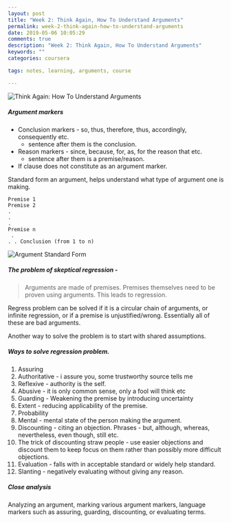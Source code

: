 ```yaml
---
layout: post
title: "Week 2: Think Again, How To Understand Arguments"
permalink: week-2-think-again-how-to-understand-arguments
date: 2019-05-06 10:05:29
comments: true
description: "Week 2: Think Again, How To Understand Arguments"
keywords: ""
categories: coursera

tags: notes, learning, arguments, course

---
```

![Think Again: How To Understand Arguments](/images/think-again.png)

##### Argument markers
* Conclusion markers - so, thus, therefore, thus, accordingly, consequently etc.
  * sentence after them is the conclusion.
* Reason markers - since, because, for, as, for the reason that etc.
  * sentence after them is a premise/reason.
* If clause does not constitute as an argument marker.

Standard form an argument, helps understand what type of argument one is making.

```
Premise 1
Premise 2
.
.
.
Premise n
 .
. . Conclusion (from 1 to n)
```
![Argument Standard Form](/images/argument-standard-form.png)

##### The problem of skeptical regression -

> Arguments are made of premises. Premises themselves need to be proven using arguments. This leads to regression.

Regress problem can be solved if it is a circular chain of arguments, or infinite regression, or if a premise is unjustified/wrong. Essentially all of these are bad arguments.

Another way to solve the problem is to start with shared assumptions.

##### Ways to solve regression problem.
1. Assuring
  1. Authoritative - i assure you, some trustworthy source tells me
  2. Reflexive - authority is the self.
  3. Abusive - it is only common sense, only a fool will think etc
2. Guarding - Weakening the premise by introducing uncertainty
  1. Extent - reducing applicability of the premise.
  2. Probability
  3. Mental - mental state of the person making the argument.
3. Discounting - citing an objection. Phrases - but, although, whereas, nevertheless, even though, still etc.
  1. The trick of discounting straw people - use easier objections and discount them to keep focus on them rather than possibly more difficult objections.
4. Evaluation - falls with in acceptable standard or widely help standard.
  1. Slanting - negatively evaluating without giving any reason.

##### Close analysis

Analyzing an argument, marking various argument markers, language markers such as assuring, guarding, discounting, or evaluating terms.
